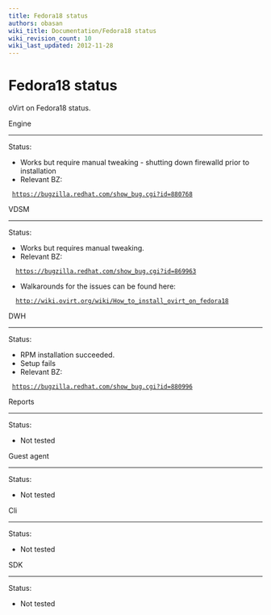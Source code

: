 ```yaml
---
title: Fedora18 status
authors: obasan
wiki_title: Documentation/Fedora18 status
wiki_revision_count: 10
wiki_last_updated: 2012-11-28
---
```


# Fedora18 status

oVirt on Fedora18 status.

Engine

------------------------------------------------------------------------

Status:

*   Works but require manual tweaking - shutting down firewalld prior to installation
*   Relevant BZ:

` `[`https://bugzilla.redhat.com/show_bug.cgi?id=880768`](https://bugzilla.redhat.com/show_bug.cgi?id=880768)

VDSM

------------------------------------------------------------------------

Status:

*   Works but requires manual tweaking.
*   Relevant BZ:

`  `[`https://bugzilla.redhat.com/show_bug.cgi?id=869963`](https://bugzilla.redhat.com/show_bug.cgi?id=869963)

*   Walkarounds for the issues can be found here:

`  `[`http://wiki.ovirt.org/wiki/How_to_install_ovirt_on_fedora18`](http://wiki.ovirt.org/wiki/How_to_install_ovirt_on_fedora18)

DWH

------------------------------------------------------------------------

Status:

*   RPM installation succeeded.
*   Setup fails
*   Relevant BZ:

` `[`https://bugzilla.redhat.com/show_bug.cgi?id=880996`](https://bugzilla.redhat.com/show_bug.cgi?id=880996)

Reports

------------------------------------------------------------------------

Status:

*   Not tested

Guest agent

------------------------------------------------------------------------

Status:

*   Not tested

Cli

------------------------------------------------------------------------

Status:

*   Not tested

SDK

------------------------------------------------------------------------

Status:

*   Not tested
